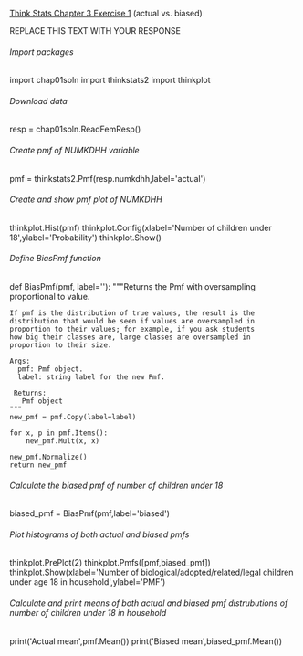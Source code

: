 [Think Stats Chapter 3 Exercise 1](http://greenteapress.com/thinkstats2/html/thinkstats2004.html#toc31) (actual vs. biased)

REPLACE THIS TEXT WITH YOUR RESPONSE

###### Import packages
import chap01soln
import thinkstats2
import thinkplot

###### Download data
resp = chap01soln.ReadFemResp()

###### Create pmf of NUMKDHH variable
pmf = thinkstats2.Pmf(resp.numkdhh,label='actual')

###### Create and show pmf plot of NUMKDHH
thinkplot.Hist(pmf)
thinkplot.Config(xlabel='Number of children under 18',ylabel='Probability')
thinkplot.Show()

###### Define BiasPmf function
def BiasPmf(pmf, label=''):
    """Returns the Pmf with oversampling proportional to value.

    If pmf is the distribution of true values, the result is the
    distribution that would be seen if values are oversampled in
    proportion to their values; for example, if you ask students
    how big their classes are, large classes are oversampled in
    proportion to their size.

    Args:
      pmf: Pmf object.
      label: string label for the new Pmf.

     Returns:
       Pmf object
    """
    new_pmf = pmf.Copy(label=label)

    for x, p in pmf.Items():
        new_pmf.Mult(x, x)
        
    new_pmf.Normalize()
    return new_pmf

###### Calculate the biased pmf of number of children under 18
biased_pmf = BiasPmf(pmf,label='biased')

###### Plot histograms of both actual and biased pmfs
thinkplot.PrePlot(2)
thinkplot.Pmfs([pmf,biased_pmf])
thinkplot.Show(xlabel='Number of biological/adopted/related/legal children under age 18 in household',ylabel='PMF')

###### Calculate and print means of both actual and biased pmf distrubutions of number of children under 18 in household
print('Actual mean',pmf.Mean())
print('Biased mean',biased_pmf.Mean())
